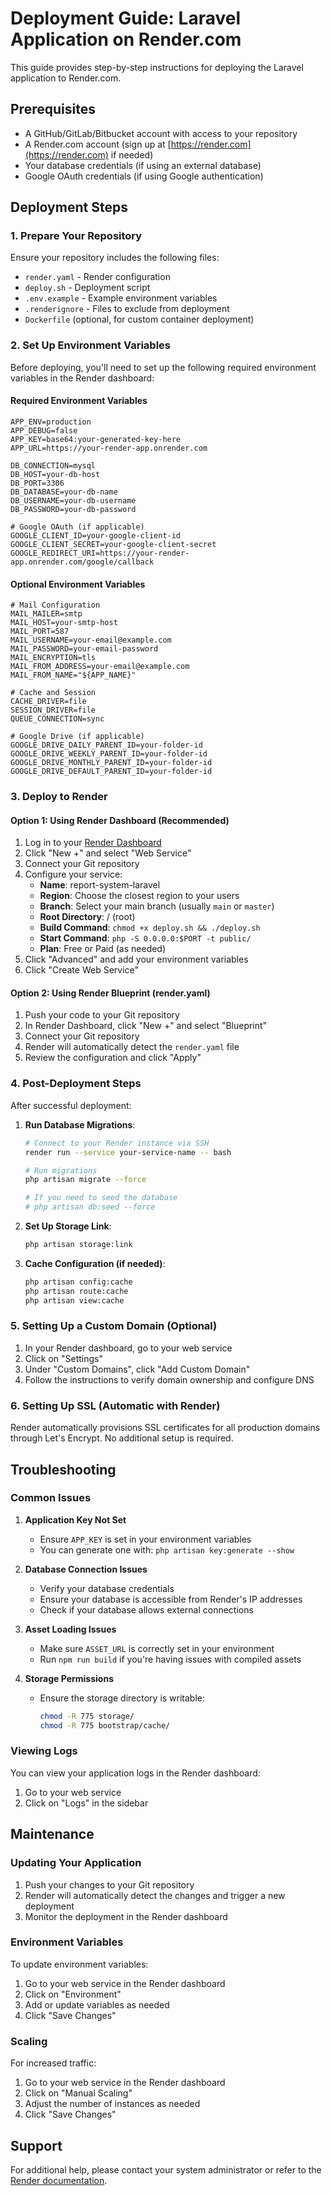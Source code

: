 # Deployment Guide: Laravel Application on Render.com

This guide provides step-by-step instructions for deploying the Laravel application to Render.com.

## Prerequisites

- A GitHub/GitLab/Bitbucket account with access to your repository
- A Render.com account (sign up at [https://render.com](https://render.com) if needed)
- Your database credentials (if using an external database)
- Google OAuth credentials (if using Google authentication)

## Deployment Steps

### 1. Prepare Your Repository

Ensure your repository includes the following files:
- `render.yaml` - Render configuration
- `deploy.sh` - Deployment script
- `.env.example` - Example environment variables
- `.renderignore` - Files to exclude from deployment
- `Dockerfile` (optional, for custom container deployment)

### 2. Set Up Environment Variables

Before deploying, you'll need to set up the following required environment variables in the Render dashboard:

#### Required Environment Variables

```
APP_ENV=production
APP_DEBUG=false
APP_KEY=base64:your-generated-key-here
APP_URL=https://your-render-app.onrender.com

DB_CONNECTION=mysql
DB_HOST=your-db-host
DB_PORT=3306
DB_DATABASE=your-db-name
DB_USERNAME=your-db-username
DB_PASSWORD=your-db-password

# Google OAuth (if applicable)
GOOGLE_CLIENT_ID=your-google-client-id
GOOGLE_CLIENT_SECRET=your-google-client-secret
GOOGLE_REDIRECT_URI=https://your-render-app.onrender.com/google/callback
```

#### Optional Environment Variables

```
# Mail Configuration
MAIL_MAILER=smtp
MAIL_HOST=your-smtp-host
MAIL_PORT=587
MAIL_USERNAME=your-email@example.com
MAIL_PASSWORD=your-email-password
MAIL_ENCRYPTION=tls
MAIL_FROM_ADDRESS=your-email@example.com
MAIL_FROM_NAME="${APP_NAME}"

# Cache and Session
CACHE_DRIVER=file
SESSION_DRIVER=file
QUEUE_CONNECTION=sync

# Google Drive (if applicable)
GOOGLE_DRIVE_DAILY_PARENT_ID=your-folder-id
GOOGLE_DRIVE_WEEKLY_PARENT_ID=your-folder-id
GOOGLE_DRIVE_MONTHLY_PARENT_ID=your-folder-id
GOOGLE_DRIVE_DEFAULT_PARENT_ID=your-folder-id
```

### 3. Deploy to Render

#### Option 1: Using Render Dashboard (Recommended)

1. Log in to your [Render Dashboard](https://dashboard.render.com/)
2. Click "New +" and select "Web Service"
3. Connect your Git repository
4. Configure your service:
   - **Name**: report-system-laravel
   - **Region**: Choose the closest region to your users
   - **Branch**: Select your main branch (usually `main` or `master`)
   - **Root Directory**: / (root)
   - **Build Command**: `chmod +x deploy.sh && ./deploy.sh`
   - **Start Command**: `php -S 0.0.0.0:$PORT -t public/`
   - **Plan**: Free or Paid (as needed)
5. Click "Advanced" and add your environment variables
6. Click "Create Web Service"

#### Option 2: Using Render Blueprint (render.yaml)

1. Push your code to your Git repository
2. In Render Dashboard, click "New +" and select "Blueprint"
3. Connect your Git repository
4. Render will automatically detect the `render.yaml` file
5. Review the configuration and click "Apply"

### 4. Post-Deployment Steps

After successful deployment:

1. **Run Database Migrations**:
   ```bash
   # Connect to your Render instance via SSH
   render run --service your-service-name -- bash
   
   # Run migrations
   php artisan migrate --force
   
   # If you need to seed the database
   # php artisan db:seed --force
   ```

2. **Set Up Storage Link**:
   ```bash
   php artisan storage:link
   ```

3. **Cache Configuration (if needed)**:
   ```bash
   php artisan config:cache
   php artisan route:cache
   php artisan view:cache
   ```

### 5. Setting Up a Custom Domain (Optional)

1. In your Render dashboard, go to your web service
2. Click on "Settings"
3. Under "Custom Domains", click "Add Custom Domain"
4. Follow the instructions to verify domain ownership and configure DNS

### 6. Setting Up SSL (Automatic with Render)

Render automatically provisions SSL certificates for all production domains through Let's Encrypt. No additional setup is required.

## Troubleshooting

### Common Issues

1. **Application Key Not Set**
   - Ensure `APP_KEY` is set in your environment variables
   - You can generate one with: `php artisan key:generate --show`

2. **Database Connection Issues**
   - Verify your database credentials
   - Ensure your database is accessible from Render's IP addresses
   - Check if your database allows external connections

3. **Asset Loading Issues**
   - Make sure `ASSET_URL` is correctly set in your environment
   - Run `npm run build` if you're having issues with compiled assets

4. **Storage Permissions**
   - Ensure the storage directory is writable:
     ```bash
     chmod -R 775 storage/
     chmod -R 775 bootstrap/cache/
     ```

### Viewing Logs

You can view your application logs in the Render dashboard:
1. Go to your web service
2. Click on "Logs" in the sidebar

## Maintenance

### Updating Your Application

1. Push your changes to your Git repository
2. Render will automatically detect the changes and trigger a new deployment
3. Monitor the deployment in the Render dashboard

### Environment Variables

To update environment variables:
1. Go to your web service in the Render dashboard
2. Click on "Environment"
3. Add or update variables as needed
4. Click "Save Changes"

### Scaling

For increased traffic:
1. Go to your web service in the Render dashboard
2. Click on "Manual Scaling"
3. Adjust the number of instances as needed
4. Click "Save Changes"

## Support

For additional help, please contact your system administrator or refer to the [Render documentation](https://render.com/docs).
